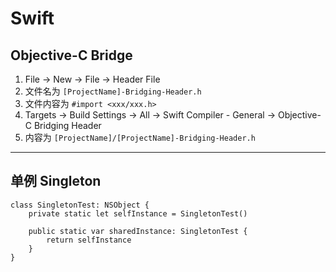 # Swift

## Objective-C Bridge

1. File -> New -> File -> Header File
1. 文件名为 `[ProjectName]-Bridging-Header.h`
1. 文件内容为 `#import <xxx/xxx.h>`
1. Targets -> Build Settings -> All -> Swift Compiler - General -> Objective-C Bridging Header
1. 内容为 `[ProjectName]/[ProjectName]-Bridging-Header.h`

---

## 单例 Singleton

```
class SingletonTest: NSObject {
    private static let selfInstance = SingletonTest()

    public static var sharedInstance: SingletonTest {
        return selfInstance
    }
}
```
